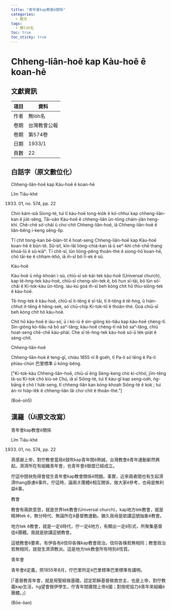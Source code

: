 ```yaml
---
title: "青年會kap教會ê關係"
categories:
  - 散文
tags:
  - 無lo̍h名
toc: true
toc_sticky: true
---
```


# Chheng-liân-hoē kap Kàu-hoē ê koan-hē

## 文獻資訊

| 項目 | 資料 |
|---|---|
| 作者 | 無lo̍h名 |
| 卷期 | 台灣教會公報 |
| 卷期 | 第574卷 |
| 日期 | 1933/1 |
| 頁數 | 22 |

## 白話字（原文數位化）

Chheng-liân-hoē kap Kàu-hoē ê koan-hē

Lîm Tiâu-khé

1933. 01, no. 574, pp. 22

Chin kám-siā Siong-tè, tuì tī kàu-hoē tong-kio̍k ê kó͘-chhui kap chheng-liân-kan ê jia̍t-sêng, Tâi-oân Kàu-hoē ê chheng-liân ūn-tōng chám-jiân heng-khí. Chē-chē só͘-chāi ū cho͘-chit Chheng-liân-hoē, iā Chheng-liân-hoē ê liân-bêng í-keng sêng-li̍p.

Tī chit tiong-kan bē-bián-tit ē hoat-seng Chheng-liân-hoē kap Kàu-hoē koan-hē ê būn-tê. Sū-si̍t, kīn-lâi lióng-chiá-kan iā ū seⁿ-khí chē-chē thang khoà-lū ê sū-kiāⁿ. Tī chit-sî, lūn lióng-pêng thoân-thé ê siong-hō͘ koan-hē, chò tāi-ke ê chham-khó, iā m̄-sī bô lī-ek ê sū.

Kàu-hoē

Kàu-hoē ū nn̄g-khoán ì-sù, chiū-sī sè-kài-tek kàu-hoē (Universal church), kap tē-hng-tek kàu-hoē, chiū-sī cheng-sîn-tek ê, bô hun sî-tāi, bô lūn só͘-chāi ê Ki-tok-kàu ūn-tōng. iáu-kú goá m̄-sī beh kóng chit hō thiu-siōng-tek ê kàu-hoē.

Tē-hng-tek ê kàu-hoē, chiū-sī it-tēng ê sî-tāi, tī it-tēng ê tē-hng, ū hián-chhut it-tēng ê hêng-sek, só͘ chū-chi̍p Ki-tok-tô͘ ê thoân-thé. Goá chiū-sī beh kóng chit hō kàu-hoē.

Chit hō kàu-hoē ê iàu-sò͘, ū i kò-iú ê sìn-gióng kò-tiâu kap kàu-hoē chèng-tī. Sìn-gióng kò-tiâu nā bô saⁿ-tâng; kàu-hoē chèng-tī nā bô saⁿ-tâng, chiū hoat-seng chē-chē kàu-phài. Che sī tē-hng-tek kàu-hoē só͘-ū te̍k-pia̍t ê sèng-chit.

Chheng-liân-hoē

Chheng-liân-hoē ê teng-gī, chiàu 1855 nî 8 goe̍h, tī Pa-lí só͘ tēng ê Pa-lí phiau-chún 巴里標準 ū kóng-bêng.

["Ki-tok-kàu Chheng-liân-hoē, chiū-sī ēng Sèng-keng chò ki-chhó͘, jīm-tēng Iâ-so͘ Ki-tok chò kiù-sè Chú, iā sī Siōng-tè, tuì tī kàu-gī kap seng-oa̍h, ǹg-bāng ē chò I ha̍k-seng, tī chheng-liân kan kóng-khoah Siōng-tè ê kok ; tuì án-ni hia̍p-le̍k ê chheng-liân lâi cho͘-chit ê thoân-thé."]

(Boē-o͘n5)

## 漢羅（Ùi原文改寫）

青年會kap教會ê關係

Lîm Tiâu-khé

1933. 01, no. 574, pp. 22

真感謝上帝，對佇教會當局ê鼓吹kap青年間ê熱誠，台灣教會ê青年運動嶄然興起。濟濟所在有組織青年會，也青年會ê聯盟已經成立。

佇這中間袂免得會發生青年會kap教會關係ê問題。事實，近來兩者間也有生起濟濟thang掛慮ê事件。佇這時，論兩爿團體ê相互關係，做大家ê參考，也毋是無利益ê事。

教會

教會有兩款意思，就是世界tek教會(Universal church)，kap地方tek教會，就是精神tek ê，無分時代、無論所在ê基督教運動。猶久我毋是欲講這號抽象ê教會。

地方tek ê教會，就是一定ê時代，佇一定ê地方，有顯出一定ê形式，所聚集基督徒ê團體。我就是欲講這號教會。

這號教會ê要素，有伊各有ê信仰各條kap教會政治。信仰各條若無相同；教會政治若無相同，就發生濟濟教派。這是地方tek教會所有特別ê性質。

青年會

青年會ê定義，照1855年8月，佇巴里所定ê巴里標準巴里標準有講明。

[「基督教青年會，就是用聖經做基礎。認定耶穌基督做救世主，也是上帝，對佇教義kap生活，ǹg望會做伊學生，佇青年間廣闊上帝ê國；對按呢協力ê青年來組織ê團體。」]

(Bōe-ôan)
